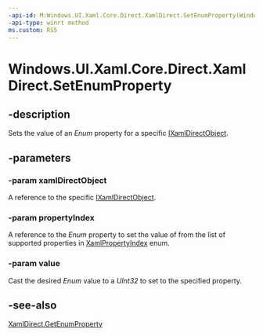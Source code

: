 ```yaml
---
-api-id: M:Windows.UI.Xaml.Core.Direct.XamlDirect.SetEnumProperty(Windows.UI.Xaml.Core.Direct.IXamlDirectObject,Windows.UI.Xaml.Core.Direct.XamlPropertyIndex,System.UInt32)
-api-type: winrt method
ms.custom: RS5
---
```


<!-- Method syntax.
public void XamlDirect.SetEnumProperty(IXamlDirectObject xamlDirectObject, XamlPropertyIndex propertyIndex, UInt32 value)
-->

# Windows.UI.Xaml.Core.Direct.XamlDirect.SetEnumProperty

## -description
Sets the value of an _Enum_ property for a specific [IXamlDirectObject](ixamldirectobject.md).

## -parameters
### -param xamlDirectObject
A reference to the specific [IXamlDirectObject](ixamldirectobject.md).

### -param propertyIndex
A reference to the _Enum_ property to set the value of from the list of supported properties in [XamlPropertyIndex](xamlpropertyindex.md) enum.

### -param value
Cast the desired _Enum_ value to a _UInt32_ to set to the specified property.

## -see-also
[XamlDirect.GetEnumProperty](xamldirect_getenumproperty_290997260.md)

